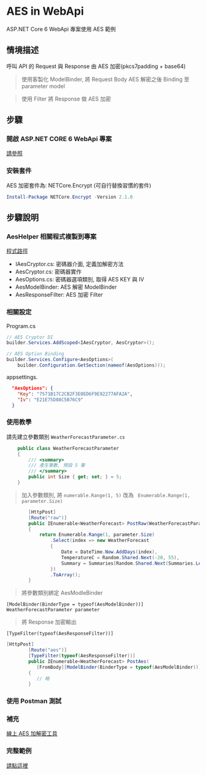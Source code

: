 # AES in WebApi

ASP.NET Core 6 WebApi 專案使用 AES 範例

## 情境描述

呼叫 API 的 Request 與 Response 由 AES 加密(pkcs7padding + base64)

> 使用客製化 ModelBinder, 將 Request Body AES 解密之後 Binding 至 parameter model

> 使用 Filter 將 Response 做 AES 加密

## 步驟

### 開啟 ASP.NET CORE 6 WebApi 專案

[請參照](https://docs.microsoft.com/zh-tw/aspnet/core/tutorials/first-web-api?view=aspnetcore-6.0&tabs=visual-studio)

### 安裝套件

AES 加密套件為: NETCore.Encrypt (可自行替換習慣的套件)

```powershell
Install-Package NETCore.Encrypt -Version 2.1.0
```

## 步驟說明

### AesHelper 相關程式複製到專案

[程式路徑](/src/AESSample/AesHelper/)

- IAesCryptor.cs: 密碼器介面, 定義加解密方法
- AesCryptor.cs: 密碼器實作
- AesOptions.cs: 密碼器選項類別, 取得 AES KEY 與 IV
- AesModelBinder: AES 解密 ModelBinder
- AesResponseFilter: AES 加密 Filter

### 相關設定

Program.cs

```csharp
// AES Cryptor DI
builder.Services.AddScoped<IAesCryptor, AesCryptor>();

// AES Option Binding
builder.Services.Configure<AesOptions>(
    builder.Configuration.GetSection(nameof(AesOptions)));
```

appsettings.

```json
  "AesOptions": {
    "Key": "7571B17C2CB2F3E0ED6F9E92277AFA2A",
    "Iv": "E21E75D88C5B76C9"
  }
```

### 使用教學

請先建立參數類別 `WeatherForecastParameter.cs`

```csharp
    public class WeatherForecastParameter
    {
        /// <summary>
        /// 產生筆數, 預設 5 筆
        /// </summary>
        public int Size { get; set; } = 5;
    }
```

> 加入參數類別, 將 `numerable.Range(1, 5)` 改為 ` Enumerable.Range(1, parameter.Size)`

```csharp
        [HttpPost]
        [Route("raw")]
        public IEnumerable<WeatherForecast> PostRaw(WeatherForecastParameter parameter)
        {
            return Enumerable.Range(1, parameter.Size)
                .Select(index => new WeatherForecast
                {
                    Date = DateTime.Now.AddDays(index),
                    TemperatureC = Random.Shared.Next(-20, 55),
                    Summary = Summaries[Random.Shared.Next(Summaries.Length)]
                })
                .ToArray();
        }
```

> 將參數類別綁定 AesModleBinder

`[ModelBinder(BinderType = typeof(AesModelBinder))] WeatherForecastParameter parameter`

> 將 Response 加密輸出

`[TypeFilter(typeof(AesResponseFilter))]`

```csharp
[HttpPost]
        [Route("aes")]
        [TypeFilter(typeof(AesResponseFilter))]
        public IEnumerable<WeatherForecast> PostAes(
           [FromBody][ModelBinder(BinderType = typeof(AesModelBinder))] WeatherForecastParameter parameter)
        {
           // 略
        }
```

### 使用 Postman 測試

### 補充

[線上 AES 加解密工具](https://www.010tools.com/AES)

### 完整範例

[請點這裡](/src/AESSample/)
